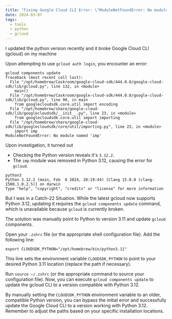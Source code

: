 ```yaml
---
title: "Fixing Google Cloud CLI Error: \"ModuleNotFoundError: No module named 'imp'\""
date: 2024-03-07
tags:
  - tools
  - python
  - gcloud
---
```

I updated the python version recently and it broke Google Cloud CLI (gcloud) on my machine

Upon attempting to use `gcloud auth login`, you encounter an error:
```shell
gcloud components update
Traceback (most recent call last):
  File "/opt/homebrew/Caskroom/google-cloud-sdk/444.0.0/google-cloud-sdk/lib/gcloud.py", line 132, in <module>
    main()
  File "/opt/homebrew/Caskroom/google-cloud-sdk/444.0.0/google-cloud-sdk/lib/gcloud.py", line 90, in main
    from googlecloudsdk.core.util import encoding
  File "/opt/homebrew/share/google-cloud-sdk/lib/googlecloudsdk/__init__.py", line 23, in <module>
    from googlecloudsdk.core.util import importing
  File "/opt/homebrew/share/google-cloud-sdk/lib/googlecloudsdk/core/util/importing.py", line 23, in <module>
    import imp
ModuleNotFoundError: No module named 'imp'
```

Upon investigation, it turned out

- Checking the Python version reveals it's `3.12.2`.
- The `imp` module was removed in Python 3.12, causing the error for `gcloud`.

```shell
python3
Python 3.12.2 (main, Feb  6 2024, 20:19:44) [Clang 15.0.0 (clang-1500.1.0.2.5)] on darwin
Type "help", "copyright", "credits" or "license" for more information
```

But I was in a Catch-22 Situation. While the latest gcloud now supports Python 3.12, updating it requires the `gcloud components update` command, which is unavailable because `gcloud` is currently broken. 

The solution was manually point to Python to version 3.11 and update `gcloud` components. 

Open your `.zshrc` file (or the appropriate shell configuration file).
Add the following line:
```shell
export CLOUDSDK_PYTHON="/opt/homebrew/bin/python3.11"
```

This line sets the environment variable `CLOUDSDK_PYTHON` to point to your desired Python 3.11 location (replace the path if necessary).

Run `source ~/.zshrc` (or the appropriate command to source your configuration file).
Now, you can execute `gcloud components update` to update the gcloud CLI to a version compatible with Python 3.12.

By manually setting the `CLOUDSDK_PYTHON` environment variable to an older, compatible Python version, you can bypass the initial error and successfully update the Google Cloud CLI to a version working with Python 3.12. Remember to adjust the paths based on your specific installation locations.